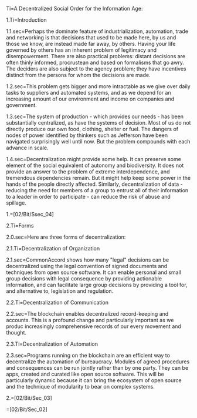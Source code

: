 Ti=A Decentralized Social Order for the Information Age:

1.Ti=Introduction

1.1.sec=Perhaps the dominate feature of industrialization, automation, trade and networking is that decisions that used to be made here, by us and those we know, are instead made far away, by others.  Having your life governed by others has an inherent problem of legitimacy and disempowerment.  There are also practical problems:  distant decisions are often thinly informed, procrustean and based on formalisms that go awry.  The deciders are also subject to the agency problem; they have incentives distinct from the persons for whom the decisions are made.

1.2.sec=This problem gets bigger and more intractable as we give over daily tasks to suppliers and automated systems, and as we depend for an increasing amount of our environment and income on companies and government.

1.3.sec=The system of production - which provides our needs - has been substantially centralized, as have the systems of decision. Most of us do not directly produce our own food, clothing, shelter or fuel.  The dangers of nodes of power identified by thinkers such as Jefferson have been navigated surprisingly well until now.  But the problem compounds with each advance in scale.

1.4.sec=Decentralization might provide some help.  It can preserve some element of the social equivalent of autonomy and biodiversity.  It does not provide an answer to the problem of extreme interdependence, and tremendous dependencies remain.  But it might help keep some power in the hands of the people directly affected.  Similarly, decentralization of data - reducing the need for members of a group to entrust all of their information to a leader in order to participate - can reduce the risk of abuse and spillage.

1.=[02/Bit/Ssec_04]

2.Ti=Forms

2.0.sec=Here are three forms of decentralization:

2.1.Ti=Decentralization of Organization

2.1.sec=CommonAccord shows how many "legal" decisions can be decentralized using the legal convention of signed documents and techniques from open source software.  It can enable personal and small group decisions with legal consequence by providing actionable information, and can facilitate large group decisions by providing a tool for, and alternative to, legislation and regulation.

2.2.Ti=Decentralization of Communication

2.2.sec=The blockchain enables decentralized record-keeping and accounts.  This is a profound change and particularly important as we produc increasingly comprehensive records of our every movement and thought.

2.3.Ti=Decentralization of Automation

2.3.sec=Programs running on the blockchain are an efficient way to decentralize the automation of bureaucracy.  Modules of agreed procedures and consequences can be run jointly rather than by one party.  They can be apps, created and curated like open source software.  This will be particularly dynamic because it can bring the ecosystem of open source and the technique of modularity to bear on complex systems.  

2.=[02/Bit/Sec_03]

=[02/Bit/Sec_02]